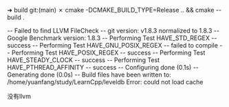 ➜  build git:(main) ✗ cmake -DCMAKE_BUILD_TYPE=Release .. && cmake --build .

-- Failed to find LLVM FileCheck
-- git version: v1.8.3 normalized to 1.8.3
-- Google Benchmark version: 1.8.3
-- Performing Test HAVE_STD_REGEX -- success
-- Performing Test HAVE_GNU_POSIX_REGEX -- failed to compile
-- Performing Test HAVE_POSIX_REGEX -- success
-- Performing Test HAVE_STEADY_CLOCK -- success
-- Performing Test HAVE_PTHREAD_AFFINITY -- success
-- Configuring done (0.1s)
-- Generating done (0.0s)
-- Build files have been written to: /home/yuanfang/study/LearnCpp/leveldb
Error: could not load cache

没有llvm
